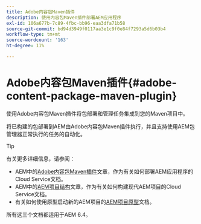 ```yaml
---
title: Adobe内容包Maven插件
description: 使用内容包Maven插件部署AEM应用程序
exl-id: 106a677b-7c89-4fbc-bb96-eaa3dfa71b58
source-git-commit: bd94d3949f0117aa3e1c9f0e84f7293a5d6b03b4
workflow-type: tm+mt
source-wordcount: '163'
ht-degree: 11%

---
```


# Adobe内容包Maven插件{#adobe-content-package-maven-plugin}

使用Adobe内容包Maven插件将包部署和管理任务集成到您的Maven项目中。

将已构建的包部署到AEM由Adobe内容包Maven插件执行，并且支持使用AEM包管理器正常执行的任务的自动化。

>[!TIP]
>
>有关更多详细信息，请参阅：
>
>* AEM中的[Adobe内容包Maven插件](https://experienceleague.adobe.com/docs/experience-manager-cloud-service/implementing/developer-tools/maven-plugin.html?lang=en#developer-tools)文章，作为有关如何部署AEM应用程序的Cloud Service文档。
>* AEM中的[AEM项目结构](https://docs.adobe.com/content/help/zh-Hans/experience-manager-cloud-service/implementing/developing/aem-project-content-package-structure.html)文章，作为有关如何构建现代AEM项目的Cloud Service文档。
>* 有关如何使用原型启动新的AEM项目的[AEM项目原型](https://docs.adobe.com/content/help/zh-Hans/experience-manager-core-components/using/developing/archetype/overview.html)文档。

>
>
所有这三个文档都适用于AEM 6.4。
